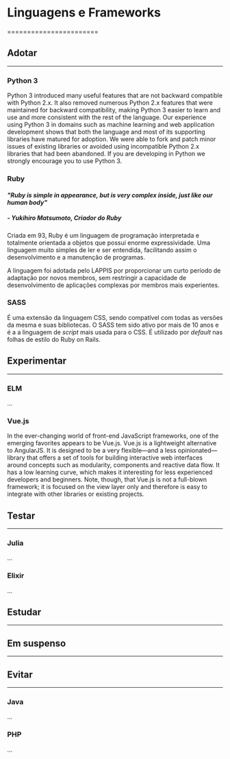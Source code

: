 # Linguagens e Frameworks
=======================

## Adotar
------

### Python 3

Python 3 introduced many useful features that are not backward compatible with Python 2.x. It also removed numerous Python 2.x features that were maintained for backward compatibility, making Python 3 easier to learn and use and more consistent with the rest of the language. Our experience using Python 3 in domains such as machine learning and web application development shows that both the language and most of its supporting libraries have matured for adoption. We were able to fork and patch minor issues of existing libraries or avoided using incompatible Python 2.x libraries that had been abandoned. If you are developing in Python we strongly encourage you to use Python 3.


### Ruby

#### _"Ruby is simple in appearance, but is very complex inside, just like our human body"_
##### - Yukihiro Matsumoto, Criador do Ruby

Criada em 93, Ruby é um linguagem de programação interpretada e totalmente orientada a objetos que possui enorme expressividade. Uma linguagem muito simples de ler e ser entendida, facilitando assim o desenvolvimento e a manutenção de programas.

A linguagem foi adotada pelo LAPPIS por proporcionar um curto período de adaptação por novos membros, sem restringir a capacidade de desenvolvimento de aplicações complexas por membros mais experientes.

### SASS

É uma extensão da linguagem CSS, sendo compatível com todas as versões da mesma e suas bibliotecas. O SASS tem sido ativo por mais de 10 anos e é a a linguagem de _script_ mais usada para o CSS. É utilizado por _default_ nas folhas de estilo do Ruby on Rails.

## Experimentar
------------


### ELM

...

### Vue.js

In the ever-changing world of front-end JavaScript frameworks, one of the emerging favorites appears to be Vue.js. Vue.js is a lightweight alternative to AngularJS. It is designed to be a very flexible—and a less opinionated—library that offers a set of tools for building interactive web interfaces around concepts such as modularity, components and reactive data flow. It has a low learning curve, which makes it interesting for less experienced developers and beginners. Note, though, that Vue.js is not a full-blown framework; it is focused on the view layer only and therefore is easy to integrate with other libraries or existing projects.



## Testar
------

### Julia

...


### Elixir

...


## Estudar
-------


## Em suspenso
-----------


## Evitar
------


### Java

...


### PHP

...
